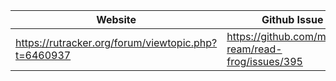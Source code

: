 | Website                                             | Github Issue                                        |
| --------------------------------------------------- | --------------------------------------------------- |
| https://rutracker.org/forum/viewtopic.php?t=6460937 | https://github.com/mengxi-ream/read-frog/issues/395 |

